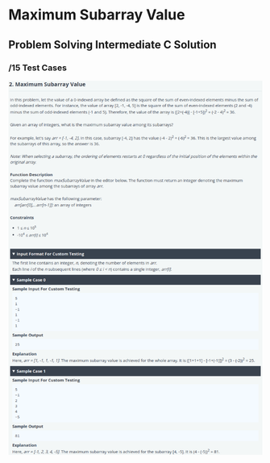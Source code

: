 # Maximum Subarray Value
## Problem Solving Intermediate C Solution
### /15 Test Cases

![problem](problem.png)
